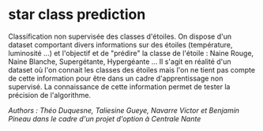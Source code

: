 # star class prediction

Classification non supervisée des classes d'étoiles. 
On dispose d'un dataset comportant divers informations sur des étoiles (température, luminosité ...) et l'objectif et de "prédire" la classe de l'étoile : Naine Rouge, Naine Blanche, Supergétante, Hypergéante ...
Il s'agit en réalité d'un dataset où l'on connait les classes des étoiles mais l'on ne tient pas compte de cette information pour être dans un cadre d'apprentissage non supervisé. La connaissance de cette information permet de tester la précision de l'algorithme. 

*Authors : Théo Duquesne, Taliesine Gueye, Navarre Victor et Benjamin Pineau dans le cadre d'un projet d'option à Centrale Nante*
